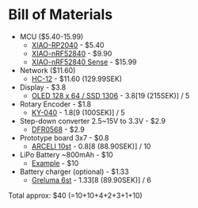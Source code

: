 # Bill of Materials

- MCU ($5.40-15.99)
  - [XIAO-RP2040](https://www.seeedstudio.com/XIAO-RP2040-v1-0-p-5026.html) - $5.40
  - [XIAO-nRF52840](https://www.seeedstudio.com/Seeed-XIAO-BLE-nRF52840-p-5201.html) - $9.90
  - [XIAO-nRF52840 Sense](https://www.seeedstudio.com/Seeed-XIAO-BLE-Sense-nRF52840-p-5253.html) - $15.99
- Network ($11.60)
  - [HC-12](https://www.amazon.se/ICQUANZX-trådlös-portmodul-ersätter-Bluetooth/dp/B07C92ZRS8/) - $11.60 (129.99SEK)
- Display - $3.8
  - [OLED 128 x 64 / SSD 1306](https://www.amazon.se/dp/B074NJMPYJ) - $3.8 [$19 (215SEK)] / 5
- Rotary Encoder - $1.8
  - [KY-040](https://www.amazon.se/dp/B07TKK4QQD) - $1.8 [$9 (100SEK)] / 5
- Step-down converter 2.5~15V to 3.3V - $2.9
  - [DFR0568](https://www.dfrobot.com/product-1765.html) - $2.9
- Prototype board 3x7 - $0.8
  - [ARCELI 10st](https://www.amazon.se/dp/B07CQQK214) - $0.8 [$8 (88.90SEK)] / 10
- LiPo Battery ~800mAh - $10
  - [Example](https://www.amazon.se/EEMB-uppladdningsbart-litiumpolymerbatteri-kontakt-Gör-motsvarande/dp/B082152887/) - $10
- Battery charger (optional) - $1.33
  - [Greluma 6st](https://www.amazon.se/dp/B09WMVLWH5) - $1.33 [$8 (89.90SEK)] / 6

Total approx: $40 (=10+10+4+2+3+1+10)
